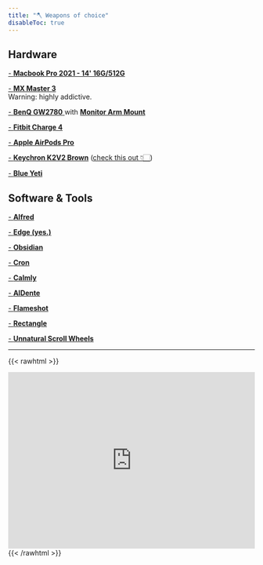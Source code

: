 ```yaml
---
title: "🪓 Weapons of choice"
disableToc: true
---
```


## Hardware

 [- **Macbook Pro 2021 - 14' 16G/512G**](https://www.apple.com/in/shop/buy-mac/macbook-pro/14-inch-macbook-pro)

[- **MX Master 3**](https://www.logitech.com/en-in/products/mice/mx-master-3.910-005698.html)\
Warning: highly addictive.

[- **BenQ GW2780** ](https://www.benq.com/en-in/monitor/stylish/gw2780.html) with [**Monitor Arm Mount**](https://www.amazon.in/AmazonBasics-Single-Monitor-Stand-Adjustable/dp/B07DHK5DHN)

[- **Fitbit Charge 4**](https://www.fitbit.com/global/in/products/trackers/charge4)

[- **Apple AirPods Pro**](https://www.apple.com/in/airpods-pro/)

[- **Keychron K2V2 Brown**](https://keychron.in/product/keychron-k2-v-2/) ([check this out 👇🏻](#pookie))

[- **Blue Yeti**](https://www.bluemic.com/en-us/products/yeti/)


## Software & Tools

<!-- todo: add workflows and plugins -->
[- **Alfred**](https://www.alfredapp.com/)

<!-- todo: add extensions -->
[- **Edge (yes.)**](https://www.microsoft.com/en-us/edge)

[- **Obsidian**](https://www.obsidian.md)

[- **Cron**](https://www.cron.com)

[- **Calmly**](https://www.calmlywriter.com/)

[- **AlDente**](https://github.com/davidwernhart/AlDente)

[- **Flameshot**](https://flameshot.org/)

[- **Rectangle**](https://rectangleapp.com/)

[- **Unnatural Scroll Wheels**](https://github.com/ther0n/UnnaturalScrollWheels)

---

{{< rawhtml >}}
<a name="pookie"></a>
  <iframe id="ytplayer" type="text/html" width="100%" height="360"
  src="https://www.youtube.com/embed/5dFKgN9JAc8"
  frameborder="0"></iframe>
{{< /rawhtml >}}


